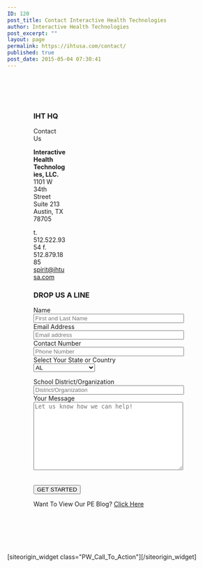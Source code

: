 ```yaml
---
ID: 120
post_title: Contact Interactive Health Technologies
author: Interactive Health Technologies
post_excerpt: ""
layout: page
permalink: https://ihtusa.com/contact/
published: true
post_date: 2015-05-04 07:30:41
---
```

<div id="pl-120"  class="panel-layout" ><div id="pg-120-0"  class="panel-grid panel-has-style"  data-style="{&quot;padding&quot;:&quot;60px&quot;,&quot;background_display&quot;:&quot;tile&quot;}" ><div class="panel-row-style panel-row-style-for-120-0" ><div id="pgc-120-0-0"  class="panel-grid-cell"  data-weight="0.2502081599" ><div id="panel-120-0-0-0" class="so-panel widget widget_black-studio-tinymce widget_black_studio_tinymce panel-first-child panel-last-child" data-index="0" data-style="{&quot;background_image_attachment&quot;:false,&quot;background_display&quot;:&quot;tile&quot;,&quot;featured_widgets&quot;:true,&quot;bigger_title&quot;:&quot;&quot;}" ><div class="featured-widget panel-widget-style panel-widget-style-for-120-0-0-0" ><h3 class="widget-title"><span class="widget-title__inline">IHT HQ</span></h3><div class="textwidget"><p>Contact Us</p>
<strong>Interactive Health Technologies, LLC.</strong>
1101 W 34th Street
Suite 213
Austin, TX 78705

t. 512.522.9354
f. 512.879.1885
<a href="mailto:spirit@ihtusa.com">spirit@ihtusa.com</a></div></div></div></div><div id="pgc-120-0-1"  class="panel-grid-cell"  data-weight="0.7497918401" ><div id="panel-120-0-1-0" class="so-panel widget widget_black-studio-tinymce widget_black_studio_tinymce panel-first-child panel-last-child" data-index="1" data-style="{&quot;background_display&quot;:&quot;tile&quot;,&quot;featured_widgets&quot;:&quot;&quot;,&quot;bigger_title&quot;:true}" ><div class="widget-title--big panel-widget-style panel-widget-style-for-120-0-1-0" ><h3 class="widget-title"><span class="widget-title__inline">DROP US A LINE</span></h3><div class="textwidget"><div role="form" class="wpcf7" id="wpcf7-f463-o1" lang="en-US" dir="ltr">
<div class="screen-reader-response"></div>
<form action="/wp-admin/post.php#wpcf7-f463-o1" method="post" class="wpcf7-form" novalidate="novalidate">
<div style="display: none;">
<input type="hidden" name="_wpcf7" value="463" />
<input type="hidden" name="_wpcf7_version" value="5.0.1" />
<input type="hidden" name="_wpcf7_locale" value="en_US" />
<input type="hidden" name="_wpcf7_unit_tag" value="wpcf7-f463-o1" />
<input type="hidden" name="_wpcf7_container_post" value="0" />
</div>
<div class="contact-form-small">
<div class="row">
<div class="col-xs-12  col-md-6">
Name<br />
      <span class="wpcf7-form-control-wrap your-name"><input type="text" name="your-name" value="" size="40" class="wpcf7-form-control wpcf7-text wpcf7-validates-as-required" aria-required="true" aria-invalid="false" placeholder="First and Last Name" /></span><br />
Email Address<br />
      <span class="wpcf7-form-control-wrap your-email"><input type="email" name="your-email" value="" size="40" class="wpcf7-form-control wpcf7-text wpcf7-email wpcf7-validates-as-required wpcf7-validates-as-email" aria-required="true" aria-invalid="false" placeholder="Email address" /></span><br />
Contact Number<br />
<span class="wpcf7-form-control-wrap your-tel"><input type="tel" name="your-tel" value="" size="40" class="wpcf7-form-control wpcf7-text wpcf7-tel wpcf7-validates-as-required wpcf7-validates-as-tel" aria-required="true" aria-invalid="false" placeholder="Phone Number" /></span><br />
Select Your State or Country<br />
<span class="wpcf7-form-control-wrap state"><select name="state" class="wpcf7-form-control wpcf7-select wpcf7-validates-as-required" aria-required="true" aria-invalid="false"><option value="AL">AL</option><option value="AK">AK</option><option value="AZ">AZ</option><option value="AR">AR</option><option value="CA">CA</option><option value="CO">CO</option><option value="CT">CT</option><option value="DE">DE</option><option value="FL">FL</option><option value="GA">GA</option><option value="HI">HI</option><option value="ID">ID</option><option value="IL">IL</option><option value="IN">IN</option><option value="IA">IA</option><option value="KS">KS</option><option value="KY">KY</option><option value="LA">LA</option><option value="ME">ME</option><option value="MD">MD</option><option value="MA">MA</option><option value="MI">MI</option><option value="MN">MN</option><option value="MS">MS</option><option value="MO">MO</option><option value="MT">MT</option><option value="NE">NE</option><option value="NV">NV</option><option value="NH">NH</option><option value="NJ">NJ</option><option value="NM">NM</option><option value="NY">NY</option><option value="NC">NC</option><option value="ND">ND</option><option value="OH">OH</option><option value="OK">OK</option><option value="OR">OR</option><option value="PA">PA</option><option value="RI">RI</option><option value="SC">SC</option><option value="SD">SD</option><option value="TN">TN</option><option value="TX">TX</option><option value="UT">UT</option><option value="VT">VT</option><option value="VA">VA</option><option value="WA">WA</option><option value="Washington D.C.">Washington D.C.</option><option value="WV">WV</option><option value="WI">WI</option><option value="WY">WY</option><option value="CANADA">CANADA</option><option value="BERMUDA">BERMUDA</option><option value="AUSTRALIA">AUSTRALIA</option><option value="UNITED KINGDOM">UNITED KINGDOM</option><option value="SOUTH AFRICA">SOUTH AFRICA</option><option value="International - Other">International - Other</option></select></span></p></div>
<div class="col-xs-12  col-md-6">
School District/Organization<br />
        <span class="wpcf7-form-control-wrap your-subject"><input type="text" name="your-subject" value="" size="40" class="wpcf7-form-control wpcf7-text wpcf7-validates-as-required" aria-required="true" aria-invalid="false" placeholder="District/Organization" /></span><br />
Your Message<br />
        <span class="wpcf7-form-control-wrap your-message"><textarea name="your-message" cols="40" rows="10" class="wpcf7-form-control wpcf7-textarea wpcf7-validates-as-required" aria-required="true" aria-invalid="false" placeholder="Let us know how we can help!"></textarea></span><br />
<span id="hp5abd0add83f84" class="wpcf7-form-control-wrap emailiht-120-wrap" style="display:none !important; visibility:hidden !important;"><label  class="hp-message">Please leave this field empty.</label><input class="wpcf7-form-control wpcf7-text"  type="text" name="emailiht-120" value="" size="40" tabindex="-1" autocomplete="nope" /></span><br />
  <input type='hidden' id="zc_gad" name="zc_gad" value=""/><br />
      <input type="submit" value="GET STARTED" class="wpcf7-form-control wpcf7-submit btn btn-primary pull-right" />
    </div>
</p></div>
</p></div>
</div>
<div style="display:none;">
<span class="wpcf7-form-control-wrap fc_campaign"><input type="text" name="fc_campaign" value="" size="40" class="wpcf7-form-control wpcf7-text" aria-invalid="false" /></span><br />
<span class="wpcf7-form-control-wrap fc_channel"><input type="text" name="fc_channel" value="" size="40" class="wpcf7-form-control wpcf7-text" aria-invalid="false" /></span><br />
<span class="wpcf7-form-control-wrap fc_content"><input type="text" name="fc_content" value="" size="40" class="wpcf7-form-control wpcf7-text" aria-invalid="false" /></span><br />
<span class="wpcf7-form-control-wrap fc_landing"><input type="text" name="fc_landing" value="" size="40" class="wpcf7-form-control wpcf7-text" aria-invalid="false" /></span><br />
<span class="wpcf7-form-control-wrap fc_medium"><input type="text" name="fc_medium" value="" size="40" class="wpcf7-form-control wpcf7-text" aria-invalid="false" /></span><br />
<span class="wpcf7-form-control-wrap fc_referrer"><input type="text" name="fc_referrer" value="" size="40" class="wpcf7-form-control wpcf7-text" aria-invalid="false" /></span><br />
<span class="wpcf7-form-control-wrap fc_source"><input type="text" name="fc_source" value="" size="40" class="wpcf7-form-control wpcf7-text" aria-invalid="false" /></span><br />
<span class="wpcf7-form-control-wrap fc_term"><input type="text" name="fc_term" value="" size="40" class="wpcf7-form-control wpcf7-text" aria-invalid="false" /></span><br />
<span class="wpcf7-form-control-wrap lc_campaign"><input type="text" name="lc_campaign" value="" size="40" class="wpcf7-form-control wpcf7-text" aria-invalid="false" /></span><br />
<span class="wpcf7-form-control-wrap lc_channel"><input type="text" name="lc_channel" value="" size="40" class="wpcf7-form-control wpcf7-text" aria-invalid="false" /></span><br />
<span class="wpcf7-form-control-wrap lc_content"><input type="text" name="lc_content" value="" size="40" class="wpcf7-form-control wpcf7-text" aria-invalid="false" /></span><br />
<span class="wpcf7-form-control-wrap lc_landing"><input type="text" name="lc_landing" value="" size="40" class="wpcf7-form-control wpcf7-text" aria-invalid="false" /></span><br />
<span class="wpcf7-form-control-wrap lc_medium"><input type="text" name="lc_medium" value="" size="40" class="wpcf7-form-control wpcf7-text" aria-invalid="false" /></span><br />
<span class="wpcf7-form-control-wrap lc_referrer"><input type="text" name="lc_referrer" value="" size="40" class="wpcf7-form-control wpcf7-text" aria-invalid="false" /></span><br />
<span class="wpcf7-form-control-wrap lc_source"><input type="text" name="lc_source" value="" size="40" class="wpcf7-form-control wpcf7-text" aria-invalid="false" /></span><br />
<span class="wpcf7-form-control-wrap lc_term"><input type="text" name="lc_term" value="" size="40" class="wpcf7-form-control wpcf7-text" aria-invalid="false" /></span><br />
<span class="wpcf7-form-control-wrap OS"><input type="text" name="OS" value="" size="40" class="wpcf7-form-control wpcf7-text" aria-invalid="false" /></span><br />
<span class="wpcf7-form-control-wrap GA_Client_ID"><input type="text" name="GA_Client_ID" value="" size="40" class="wpcf7-form-control wpcf7-text" aria-invalid="false" /></span><br />
<span class="wpcf7-form-control-wrap all_traffic_sources"><input type="text" name="all_traffic_sources" value="" size="40" class="wpcf7-form-control wpcf7-text" aria-invalid="false" /></span><br />
<span class="wpcf7-form-control-wrap browser"><input type="text" name="browser" value="" size="40" class="wpcf7-form-control wpcf7-text" aria-invalid="false" /></span><br />
<span class="wpcf7-form-control-wrap city"><input type="text" name="city" value="" size="40" class="wpcf7-form-control wpcf7-text" aria-invalid="false" /></span><br />
<span class="wpcf7-form-control-wrap device"><input type="text" name="device" value="" size="40" class="wpcf7-form-control wpcf7-text" aria-invalid="false" /></span><br />
<span class="wpcf7-form-control-wrap page_visits"><input type="text" name="page_visits" value="" size="40" class="wpcf7-form-control wpcf7-text" aria-invalid="false" /></span><br />
<span class="wpcf7-form-control-wrap pages_visited_list"><input type="text" name="pages_visited_list" value="" size="40" class="wpcf7-form-control wpcf7-text" aria-invalid="false" /></span><br />
<span class="wpcf7-form-control-wrap region"><input type="text" name="region" value="" size="40" class="wpcf7-form-control wpcf7-text" aria-invalid="false" /></span><br />
<span class="wpcf7-form-control-wrap time_zone"><input type="text" name="time_zone" value="" size="40" class="wpcf7-form-control wpcf7-text" aria-invalid="false" /></span>
</div>
<div class="wpcf7-response-output wpcf7-display-none"></div></form></div>

Want To View Our PE Blog? <a href="http://ihtusa.com/pe-blog-news">Click Here</a></div></div></div></div></div></div><div id="pg-120-1"  class="panel-grid panel-no-style" ><div id="pgc-120-1-0"  class="panel-grid-cell"  data-weight="1" ><div id="panel-120-1-0-0" class="so-panel widget widget_pw_call_to_action widget-call-to-action panel-first-child panel-last-child" data-index="2" data-style="{&quot;background_display&quot;:&quot;tile&quot;,&quot;featured_widgets&quot;:&quot;&quot;,&quot;bigger_title&quot;:&quot;&quot;}" >[siteorigin_widget class="PW_Call_To_Action"]<input type="hidden" value="{&quot;instance&quot;:{&quot;text&quot;:&quot;&quot;,&quot;button_text&quot;:&quot;&lt;a href=\&quot;#TOP\&quot;&gt;BACK TO TOP&lt;\/a&gt;&quot;},&quot;args&quot;:{&quot;before_widget&quot;:&quot;&lt;div id=\&quot;panel-120-1-0-0\&quot; class=\&quot;so-panel widget widget_pw_call_to_action widget-call-to-action panel-first-child panel-last-child\&quot; data-index=\&quot;2\&quot; data-style=\&quot;{&amp;quot;background_display&amp;quot;:&amp;quot;tile&amp;quot;,&amp;quot;featured_widgets&amp;quot;:&amp;quot;&amp;quot;,&amp;quot;bigger_title&amp;quot;:&amp;quot;&amp;quot;}\&quot; &gt;&quot;,&quot;after_widget&quot;:&quot;&lt;\/div&gt;&quot;,&quot;before_title&quot;:&quot;&lt;h3 class=\&quot;widget-title\&quot;&gt;&lt;span class=\&quot;widget-title__inline\&quot;&gt;&quot;,&quot;after_title&quot;:&quot;&lt;\/span&gt;&lt;\/h3&gt;&quot;,&quot;widget_id&quot;:&quot;widget-1-0-0&quot;}}" />[/siteorigin_widget]</div></div></div></div>

<style type="text/css" class="panels-style" data-panels-style-for-post="120">@import url(https://ihtusa.com/wp-content/plugins/siteorigin-panels/css/front-flex.min.css); #pgc-120-0-0 { width:25.0208%;width:calc(25.0208% - ( 0.7497918401 * 30px ) ) } #pgc-120-0-1 { width:74.9792%;width:calc(74.9792% - ( 0.2502081599 * 30px ) ) } #pg-120-0 , #pl-120 .so-panel { margin-bottom:30px } #pgc-120-1-0 { width:100%;width:calc(100% - ( 0 * 30px ) ) } #pl-120 .so-panel:last-child { margin-bottom:0px } #pg-120-0> .panel-row-style { padding:60px } @media (max-width:780px){ #pg-120-0.panel-no-style, #pg-120-0.panel-has-style > .panel-row-style , #pg-120-1.panel-no-style, #pg-120-1.panel-has-style > .panel-row-style { -webkit-flex-direction:column;-ms-flex-direction:column;flex-direction:column } #pg-120-0 .panel-grid-cell , #pg-120-1 .panel-grid-cell { margin-right:0 } #pg-120-0 .panel-grid-cell , #pg-120-1 .panel-grid-cell { width:100% } #pgc-120-0-0 { margin-bottom:30px } #pl-120 .panel-grid-cell { padding:0 } #pl-120 .panel-grid .panel-grid-cell-empty { display:none } #pl-120 .panel-grid .panel-grid-cell-mobile-last { margin-bottom:0px }  } </style>